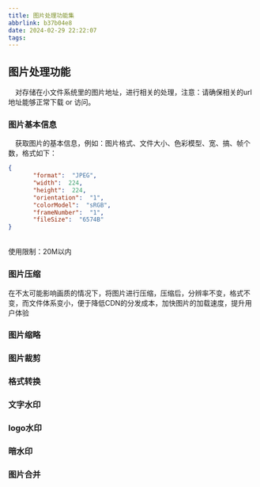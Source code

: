 ```yaml
---
title: 图片处理功能集
abbrlink: b37b04e8
date: 2024-02-29 22:22:07
tags:
---
```


## 图片处理功能
&ensp;&ensp;对存储在小文件系统里的图片地址，进行相关的处理，注意：请确保相关的url地址能够正常下载 or 访问。

### 图片基本信息
&ensp;&ensp;获取图片的基本信息，例如：图片格式、文件大小、色彩模型、宽、搞、帧个数，格式如下：
   ```json
{
          "format":  "JPEG",
          "width":  224,
          "height":  224,
          "orientation":  "1",
          "colorModel":  "sRGB",
          "frameNumber":  "1",
          "fileSize":  "6574B"
}
   ```
<br>
使用限制：20M以内

### 图片压缩
在不太可能影响画质的情况下，将图片进行压缩，压缩后，分辨率不变，格式不变，而文件体系变小，便于降低CDN的分发成本，加快图片的加载速度，提升用户体验


### 图片缩略

### 图片裁剪

### 格式转换

### 文字水印

### logo水印

### 暗水印

### 图片合并